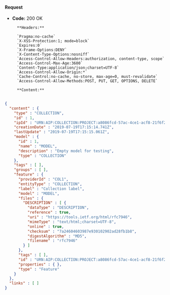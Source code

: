 #### Request

* **Code:** 200 OK

        **Headers:**

        `Pragma:no-cache`
        `X-XSS-Protection:1; mode=block`
        `Expires:0`
        `X-Frame-Options:DENY`
        `X-Content-Type-Options:nosniff`
        `Access-Control-Allow-Headers:authorization, content-type, scope`
        `Access-Control-Max-Age:3600`
        `Content-Type:application/json;charset=UTF-8`
        `Access-Control-Allow-Origin:*`
        `Cache-Control:no-cache, no-store, max-age=0, must-revalidate`
        `Access-Control-Allow-Methods:POST, PUT, GET, OPTIONS, DELETE`

        **Content:**

```json
    
{
  "content" : {
    "type" : "COLLECTION",
    "id" : 1,
    "ipId" : "URN:AIP:COLLECTION:PROJECT:a8086fcd-57ac-4ce1-acf8-21f6f29ba9a4:V1",
    "creationDate" : "2019-07-19T17:15:14.741Z",
    "lastUpdate" : "2019-07-19T17:15:15.061Z",
    "model" : {
      "id" : 1,
      "name" : "MODEL",
      "description" : "Empty model for testing",
      "type" : "COLLECTION"
    },
    "tags" : [ ],
    "groups" : [ ],
    "feature" : {
      "providerId" : "COL1",
      "entityType" : "COLLECTION",
      "label" : "Collection label",
      "model" : "MODEL",
      "files" : {
        "DESCRIPTION" : [ {
          "dataType" : "DESCRIPTION",
          "reference" : true,
          "uri" : "https://tools.ietf.org/html/rfc7946",
          "mimeType" : "text/html;charset=UTF-8",
          "online" : true,
          "checksum" : "7a24604603987e930102902ad28fb1b8",
          "digestAlgorithm" : "MD5",
          "filename" : "rfc7946"
        } ]
      },
      "tags" : [ ],
      "id" : "URN:AIP:COLLECTION:PROJECT:a8086fcd-57ac-4ce1-acf8-21f6f29ba9a4:V1",
      "properties" : { },
      "type" : "Feature"
    }
  },
  "links" : [ ]
}
```
